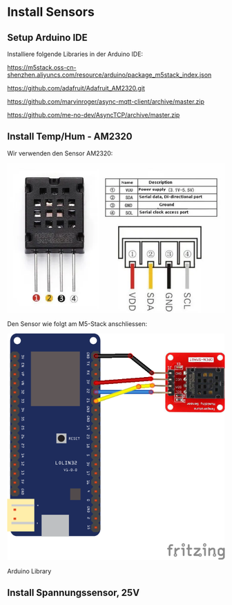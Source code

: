 # Install Sensors

## Setup Arduino IDE

Installiere folgende Libraries in der Arduino IDE:

https://m5stack.oss-cn-shenzhen.aliyuncs.com/resource/arduino/package_m5stack_index.json

https://github.com/adafruit/Adafruit_AM2320.git

https://github.com/marvinroger/async-mqtt-client/archive/master.zip

https://github.com/me-no-dev/AsyncTCP/archive/master.zip




## Install Temp/Hum - AM2320

Wir verwenden den Sensor AM2320:

![Sensor_Temp-Hum](/docs/images/AM2320.png)


Den Sensor wie folgt am M5-Stack anschliessen:

![Sensor_Temp-Hum](/docs/images/am2320_wiring.png)

Arduino Library



## Install Spannungssensor, 25V
